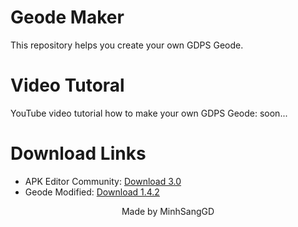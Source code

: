 # Geode Maker
This repository helps you create your own GDPS Geode.
# Video Tutoral
YouTube video tutorial how to make your own GDPS Geode: soon...
# Download Links
- APK Editor Community: [Download 3.0](https://github.com/MinhSangGDVN/geode/raw/refs/heads/main/releases/apkeditor.apk)
- Geode Modified: [Download 1.4.2](https://github.com/MinhSangGDVN/geode/raw/refs/heads/main/releases/geodemodified.apk)


<p align="center">Made by MinhSangGD</p>
